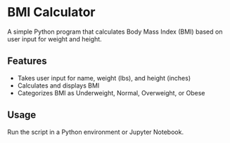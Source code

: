 # BMI Calculator

A simple Python program that calculates Body Mass Index (BMI) based on user input for weight and height.

## Features

- Takes user input for name, weight (lbs), and height (inches)
- Calculates and displays BMI
- Categorizes BMI as Underweight, Normal, Overweight, or Obese

## Usage

Run the script in a Python environment or Jupyter Notebook.

